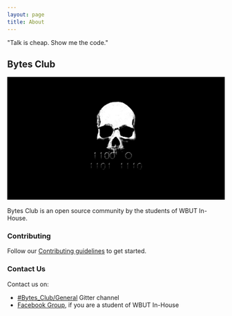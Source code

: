 ```yaml
---
layout: page
title: About
---
```


<p class="message">
"Talk is cheap. Show me the code."
</p>

## Bytes Club

![logo](/images/Club_logo.png)

Bytes Club is an open source community by the students of WBUT In-House.

### Contributing

Follow our [Contributing guidelines]() to get started.

### Contact Us

Contact us on: 

* [#Bytes_Club/General](https://gitter.im/Bytes_Club/General) Gitter channel
* [Facebook Group](https://www.facebook.com/groups/718359538212066/), if you are a student of WBUT In-House
